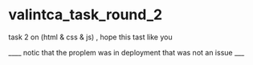 # valintca_task_round_2
task 2 on (html &amp; css &amp; js) , hope this tast like you


____ notic that the proplem was in deployment that was not an issue ___
